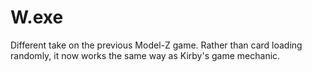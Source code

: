 # W.exe
 Different take on the previous Model-Z game. Rather than card loading randomly, it now works the same way as Kirby's game mechanic.
